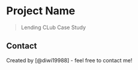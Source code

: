 # Project Name
> Lending CLub Case Study





## Contact
Created by [@diwi19988] - feel free to contact me!

